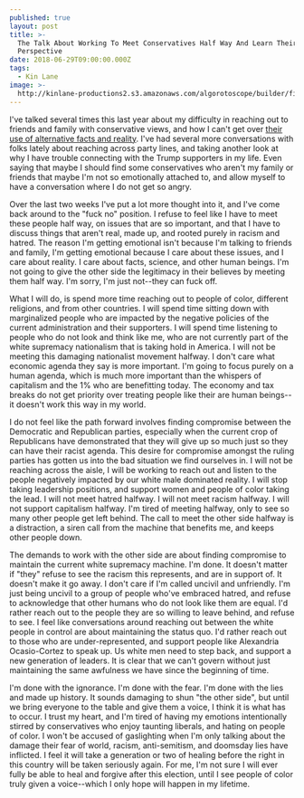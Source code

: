 ```yaml
---
published: true
layout: post
title: >-
  The Talk About Working To Meet Conservatives Half Way And Learn Their
  Perspective
date: 2018-06-29T09:00:00.000Z
tags:
  - Kin Lane
image: >-
  http://kinlane-productions2.s3.amazonaws.com/algorotoscope/builder/filtered/76_73_800_500_0_max_0_-5_-1.jpg
---
```

I've talked several times this last year about my difficulty in reaching out to friends and family with conservative views, and how I can't get over [their use of alternative facts and reality](http://kinlane.com/2018/01/12/the-privilege-of-alternate-reality-and-facts/). I've had several more conversations with folks lately about reaching across party lines, and taking another look at why I have trouble connecting with the Trump supporters in my life. Even saying that maybe I should find some conservatives who aren't my family or friends that maybe I'm not so emotionally attached to, and allow myself to have a conversation where I do not get so angry.

Over the last two weeks I've put a lot more thought into it, and I've come back around to the "fuck no" position. I refuse to feel like I have to meet these people half way, on issues that are so important, and that I have to discuss things that aren't real, made up, and rooted purely in racism and hatred. The reason I'm getting emotional isn't because I'm talking to friends and family, I'm getting emotional because I care about these issues, and I care about reality. I care about facts, science, and other human beings. I'm not going to give the other side the legitimacy in their believes by meeting them half way. I'm sorry, I'm just not--they can fuck off.

What I will do, is spend more time reaching out to people of color, different religions, and from other countries. I will spend time sitting down with marginalized people who are impacted by the negative policies of the current administration and their supporters. I will spend time listening to people who do not look and think like me, who are not currently part of the white supremacy nationalism that is taking hold in America. I will not be meeting this damaging nationalist movement halfway. I don't care what economic agenda they say is more important. I'm going to focus purely on a human agenda, which is much more important than the whispers of capitalism and the 1% who are benefitting today. The economy and tax breaks do not get priority over treating people like their are human beings--it doesn't work this way in my world.

I do not feel like the path forward involves finding compromise between the Democratic and Republican parties, especially when the current crop of Republicans have demonstrated that they will give up so much just so they can have their racist agenda. This desire for compromise amongst the ruling parties has gotten us into the bad situation we find ourselves in. I will not be reaching across the aisle, I will be working to reach out and listen to the people negatively impacted by our white male dominated reality. I will stop taking leadership positions, and support women and people of color taking the lead. I will not meet hatred halfway. I will not meet racism halfway. I will not support capitalism halfway. I'm tired of meeting halfway, only to see so many other people get left behind. The call to meet the other side halfway is a distraction, a siren call from the machine that benefits me, and keeps other people down.

The demands to work with the other side are about finding compromise to maintain the current white supremacy machine. I'm done. It doesn't matter if "they" refuse to see the racism this represents, and are in support of. It doesn't make it go away. I don't care if I'm called uncivil and unfriendly. I'm just being uncivil to a group of people who've embraced hatred, and refuse to acknowledge that other humans who do not look like them are equal. I'd rather reach out to the people they are so willing to leave behind, and refuse to see. I feel like conversations around reaching out between the white people in control are about maintaining the status quo. I'd rather reach out to those who are under-represented, and support people like Alexandria Ocasio-Cortez to speak up. Us white men need to step back, and support a new generation of leaders. It is clear that we can't govern without just maintaining the same awfulness we have since the beginning of time.

I'm done with the ignorance. I'm done with the fear. I'm done with the lies and made up history. It sounds damaging to shun "the other side", but until we bring everyone to the table and give them a voice, I think it is what has to occur. I trust my heart, and I'm tired of having my emotions intentionally stirred by conservatives who enjoy taunting liberals, and hating on people of color. I won't be accused of gaslighting when I'm only talking about the damage their fear of world, racism, anti-semitism, and doomsday lies have inflicted. I feel it will take a generation or two of healing before the right in this country will be taken seriously again. For me, I'm not sure I will ever fully be able to heal and forgive after this election, until I see people of color truly given a voice--which I only hope will happen in my lifetime.
